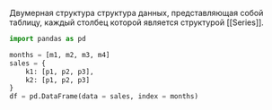 Двумерная структура структура данных, представляющая собой таблицу, каждый столбец которой является структурой [[Series]].

```python
import pandas as pd

months = [m1, m2, m3, m4]
sales = {
	k1: [p1, p2, p3],
	k2: [p1, p2, p3]
}
df = pd.DataFrame(data = sales, index = months)
```
